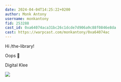 ```yaml
---
date: 2024-04-04T14:25:22+0200
author: Monk Antony
username: monkantony
fid: 253288
cast_id: 0xa64074aca31bc26c1dcde7d906a9c88f0846e8da
cast: https://warpcast.com/monkantony/0xa64074ac
---
```

Hi /the-library!   
  
Oops 🤫  
  
Digital Klee  

![](https://imagedelivery.net/BXluQx4ige9GuW0Ia56BHw/91a279d8-b392-488c-a17c-2e5500646b00/original)